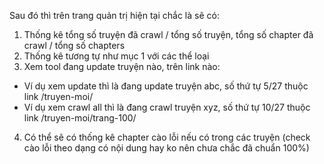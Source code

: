 Sau đó thì trên trang quản trị hiện tại chắc là sẽ có:

1. Thống kê tổng số truyện đã crawl / tổng số truyện, tổng số chapter đã crawl / tổng số chapters
2. Thống kê tương tự như mục 1 với các thể loại
3. Xem tool đang update truyện nào, trên link nào:

- Ví dụ xem update thì là đang update truyện abc, số thứ tự 5/27 thuộc link /truyen-moi/
- Ví dụ xem crawl all thì là đang crawl truyện xyz, số thứ tự 10/27 thuộc link /truyen-moi/trang-100/

4. Có thể sẽ có thống kê chapter cào lỗi nếu có trong các truyện (check cào lỗi theo dạng có nội dung hay ko nên chưa chắc đã chuẩn 100%)
